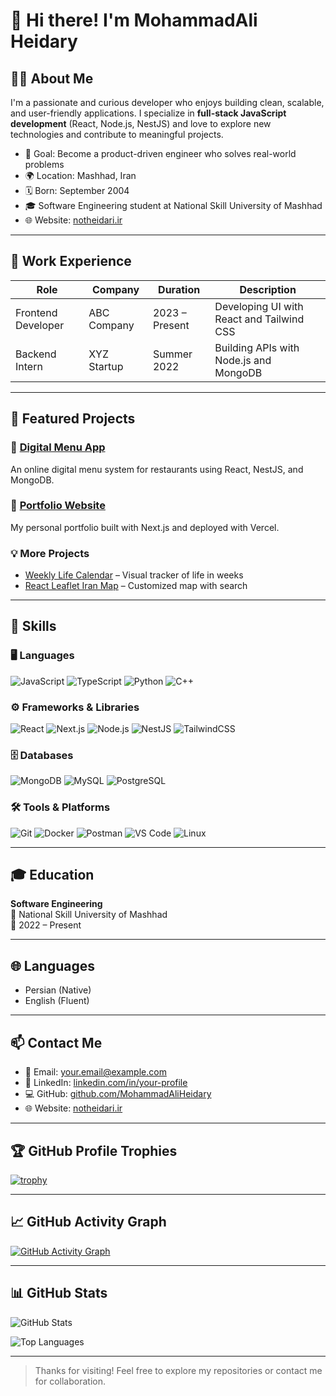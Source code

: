 # 👋 Hi there! I'm MohammadAli Heidary

## 🧑‍💻 About Me

I'm a passionate and curious developer who enjoys building clean, scalable, and user-friendly applications. I specialize in **full-stack JavaScript development** (React, Node.js, NestJS) and love to explore new technologies and contribute to meaningful projects.

- 🎯 Goal: Become a product-driven engineer who solves real-world problems
- 🌍 Location: Mashhad, Iran
- 🗓️ Born: September 2004
- 🎓 Software Engineering student at National Skill University of Mashhad
- 🌐 Website: [notheidari.ir](https://notheidari.ir)

---

## 💼 Work Experience

| Role               | Company        | Duration         | Description                                      |
|--------------------|----------------|------------------|--------------------------------------------------|
| Frontend Developer | ABC Company    | 2023 – Present   | Developing UI with React and Tailwind CSS        |
| Backend Intern     | XYZ Startup    | Summer 2022      | Building APIs with Node.js and MongoDB           |

---

## 🚀 Featured Projects

### 🔗 [Digital Menu App](https://github.com/MohammadAliHeidary/digital-menu)
An online digital menu system for restaurants using React, NestJS, and MongoDB.

### 🔗 [Portfolio Website](https://notheidari.ir)
My personal portfolio built with Next.js and deployed with Vercel.

### 💡 More Projects
- [Weekly Life Calendar](https://github.com/MohammadAliHeidary/weeks-of-my-life) – Visual tracker of life in weeks
- [React Leaflet Iran Map](https://github.com/MohammadAliHeidary/iran-map-app) – Customized map with search

---

## 🧰 Skills

### 🖥️ Languages  
![JavaScript](https://img.shields.io/badge/-JavaScript-F7DF1E?logo=javascript&logoColor=black&style=flat-square)
![TypeScript](https://img.shields.io/badge/-TypeScript-3178C6?logo=typescript&logoColor=white&style=flat-square)
![Python](https://img.shields.io/badge/-Python-3776AB?logo=python&logoColor=white&style=flat-square)
![C++](https://img.shields.io/badge/-C++-00599C?logo=c%2b%2b&logoColor=white&style=flat-square)

### ⚙️ Frameworks & Libraries  
![React](https://img.shields.io/badge/-React-61DAFB?logo=react&logoColor=black&style=flat-square)
![Next.js](https://img.shields.io/badge/-Next.js-000000?logo=next.js&logoColor=white&style=flat-square)
![Node.js](https://img.shields.io/badge/-Node.js-339933?logo=node.js&logoColor=white&style=flat-square)
![NestJS](https://img.shields.io/badge/-NestJS-E0234E?logo=nestjs&logoColor=white&style=flat-square)
![TailwindCSS](https://img.shields.io/badge/-Tailwind_CSS-38B2AC?logo=tailwind-css&logoColor=white&style=flat-square)

### 🗄️ Databases  
![MongoDB](https://img.shields.io/badge/-MongoDB-47A248?logo=mongodb&logoColor=white&style=flat-square)
![MySQL](https://img.shields.io/badge/-MySQL-4479A1?logo=mysql&logoColor=white&style=flat-square)
![PostgreSQL](https://img.shields.io/badge/-PostgreSQL-4169E1?logo=postgresql&logoColor=white&style=flat-square)

### 🛠 Tools & Platforms  
![Git](https://img.shields.io/badge/-Git-F05032?logo=git&logoColor=white&style=flat-square)
![Docker](https://img.shields.io/badge/-Docker-2496ED?logo=docker&logoColor=white&style=flat-square)
![Postman](https://img.shields.io/badge/-Postman-FF6C37?logo=postman&logoColor=white&style=flat-square)
![VS Code](https://img.shields.io/badge/-VS_Code-007ACC?logo=visual-studio-code&logoColor=white&style=flat-square)
![Linux](https://img.shields.io/badge/-Linux-FCC624?logo=linux&logoColor=black&style=flat-square)

---

## 🎓 Education

**Software Engineering**  
📍 National Skill University of Mashhad  
📅 2022 – Present

---

## 🌐 Languages

- Persian (Native)
- English (Fluent)

---

## 📫 Contact Me

- 📧 Email: your.email@example.com
- 💼 LinkedIn: [linkedin.com/in/your-profile](https://linkedin.com/in/your-profile)
- 💻 GitHub: [github.com/MohammadAliHeidary](https://github.com/MohammadAliHeidary)
- 🌐 Website: [notheidari.ir](https://notheidari.ir)

---

## 🏆 GitHub Profile Trophies

[![trophy](https://github-profile-trophy.vercel.app/?username=MohammadAliHeidary&theme=darkhub&no-frame=true&margin-w=15&column=7)](https://github.com/ryo-ma/github-profile-trophy)

---

## 📈 GitHub Activity Graph

[![GitHub Activity Graph](https://github-readme-activity-graph.vercel.app/graph?username=MohammadAliHeidary&theme=react-dark&hide_border=true&area=true)](https://github.com/ashutosh00710/github-readme-activity-graph)

---

## 📊 GitHub Stats

![GitHub Stats](https://github-readme-stats.vercel.app/api?username=MohammadAliHeidary&show_icons=true&theme=radical)

![Top Languages](https://github-readme-stats.vercel.app/api/top-langs/?username=MohammadAliHeidary&layout=compact&theme=radical)

---

> Thanks for visiting! Feel free to explore my repositories or contact me for collaboration.
